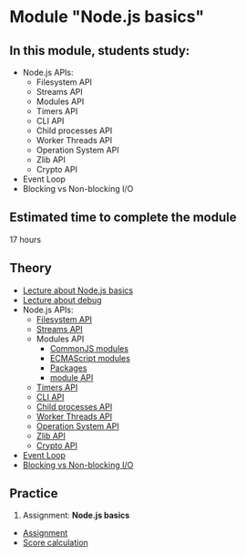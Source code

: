 # Module "Node.js basics"

## In this module, students study:

- Node.js APIs:
  - Filesystem API
  - Streams API
  - Modules API
  - Timers API
  - CLI API
  - Child processes API
  - Worker Threads API
  - Operation System API
  - Zlib API
  - Crypto API
- Event Loop
- Blocking vs Non-blocking I/O

## Estimated time to complete the module
17 hours

## Theory 
- [Lecture about Node.js basics](https://youtu.be/dcdjTqKV2_Q)
- [Lecture about debug](https://youtu.be/BP2I6VblN8U)
- Node.js APIs:
  - [Filesystem API](https://nodejs.org/dist/latest-v16.x/docs/api/fs.html)
  - [Streams API](https://nodejs.org/dist/latest-v16.x/docs/api/stream.html)
  - Modules API
    - [CommonJS modules](https://nodejs.org/dist/latest-v16.x/docs/api/modules.html)
    - [ECMAScript modules](https://nodejs.org/dist/latest-v16.x/docs/api/esm.html)
    - [Packages](https://nodejs.org/dist/latest-v16.x/docs/api/packages.html)
    - [module API](https://nodejs.org/dist/latest-v16.x/docs/api/module.html)
  - [Timers API](https://nodejs.org/en/docs/guides/timers-in-node/)
  - [CLI API](https://nodejs.org/dist/latest-v16.x/docs/api/cli.html)
  - [Child processes API](https://nodejs.org/dist/latest-v16.x/docs/api/child_process.html)
  - [Worker Threads API](https://nodejs.org/dist/latest-v16.x/docs/api/worker_threads.html)
  - [Operation System API](https://nodejs.org/dist/latest-v16.x/docs/api/os.html)
  - [Zlib API](https://nodejs.org/dist/latest-v16.x/docs/api/zlib.html)
  - [Crypto API](https://nodejs.org/dist/latest-v16.x/docs/api/crypto.html)
- [Event Loop](https://nodejs.org/en/docs/guides/event-loop-timers-and-nexttick/)
- [Blocking vs Non-blocking I/O](https://nodejs.org/en/docs/guides/blocking-vs-non-blocking/)

## Practice
1. Assignment: **Node.js basics**
  - [Assignment](https://github.com/AlreadyBored/nodejs-assignments/blob/main/assignments/nodejs-basics/assignment.md)
  - [Score calculation](https://github.com/AlreadyBored/nodejs-assignments/blob/main/assignments/nodejs-basics/score.md)